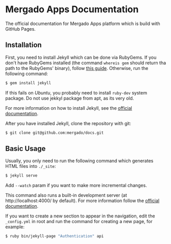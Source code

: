 # Mergado Apps Documentation

The official documentation for Mergado Apps platform which is build with GitHub Pages.

## Installation

First, you need to install Jekyll which can be done via RubyGems. If you don't have RubyGems installed (the command `whereis gem` should return tha path to the RubyGems' binary), follow [this guide](https://rubygems.org/pages/download). Otherwise, run the following command:

```bash
$ gem install jekyll
```

If this fails on *Ubuntu*, you probably need to install `ruby-dev` system package. Do not use jekkyl package from apt, as its very old.

For more information on how to install Jekyll, see the [official documentation](https://jekyllrb.com/docs/installation/).

After you have installed Jekyll, clone the repository with git:

```bash
$ git clone git@github.com:mergado/docs.git
```

## Basic Usage

Usually, you only need to run the following command which generates HTML files into `./_site`:

```bash
$ jekyll serve
```

Add `--watch` param if you want to make more incremental changes.

This command also runs a built-in development server (at http://localhost:4000/ by default). For more information follow the [official documentation](https://jekyllrb.com/docs/usage/).

If you want to create a new section to appear in the navigation, edit the `_config.yml` in root and run the command for creating a new page, for example:

```bash
$ ruby bin/jekyll-page "Authentication" api
```
